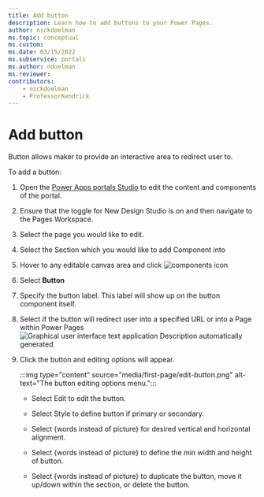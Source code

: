 ```yaml
---
title: Add button
description: Learn how to add buttons to your Power Pages.
author: nickdoelman
ms.topic: conceptual
ms.custom: 
ms.date: 03/15/2022
ms.subservice: portals
ms.author: ndoelman 
ms.reviewer: 
contributors:
    - nickdoelman
    - ProfessorKendrick
---
```


# Add button 

Button allows maker to provide an interactive area to redirect user to.

To add a button:

1. Open the [Power Apps portals Studio](/powerapps/maker/portals/portal-designer-anatomy) to edit the content and components of the portal.

1. Ensure that the toggle for New Design Studio is on and then navigate to the Pages Workspace.

1. Select the page you would like to edit.

1. Select the Section which you would like to add Component into

1. Hover to any editable canvas area and click ![components icon ](media/image3.png)

1. Select **Button**

1. Specify the button label. This label will show up on the button component itself.

1. Select if the button will redirect user into a specified URL or into a Page within Power Pages  
    ![Graphical user interface  text  application Description automatically generated](media/image23.png)

1. Click the button and editing options will appear.

    :::img type="content" source="media/first-page/edit-button.png" alt-text="The button editing options menu."::: 

    - Select Edit to edit the button.

    - Select Style to define button if primary or secondary.

    - Select {words instead of picture} for desired vertical and horizontal alignment.

    - Select {words instead of picture} to define the min width and height of button.

    - Select {words instead of picture} to duplicate the button, move it up/down within the section, or delete the button.